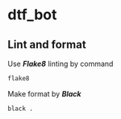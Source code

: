 # dtf_bot

## Lint and format

Use __*Flake8*__ linting by command
```bash
flake8
```

Make format by __*Black*__
```bash
black .
```
